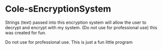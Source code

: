 # Cole-sEncryptionSystem
Strings (text) passed into this encryption system will allow the user to decrypt and encrypt with my system. (Do not use for professional use) this was created for fun.

Do not use for professional use. This is just a fun little program